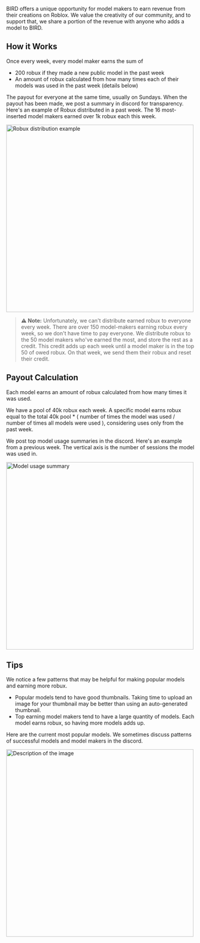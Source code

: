 BIRD offers a unique opportunity for model makers to earn revenue from their creations on Roblox. We value the creativity of our community, and to support that, we share a portion of the revenue with anyone who adds a model to BIRD.

## How it Works

Once every week, every model maker earns the sum of
- 200 robux if they made a new public model in the past week
- An amount of robux calculated from how many times each of their models was used in the past week (details below)

The payout for everyone at the same time, usually on Sundays. When the payout has been made, we post a summary in discord for transparency. Here's an example of Robux distributed in a past week. The 16 most-inserted model makers earned over 1k robux each this week.

<img src="https://github.com/user-attachments/assets/f36490e2-a783-4294-b3b8-38c131565776" alt="Robux distribution example" width="500"/>

> **⚠️ Note:** Unfortunately, we can't distribute earned robux to everyone every week.
> There are over 150 model-makers earning robux every week, so we don't have time to pay everyone.
> We distribute robux to the 50 model makers who've earned the most, and store the rest as a credit.
> This credit adds up each week until a model maker is in the top 50 of owed robux. On that week, we send them their robux and reset their credit.

## Payout Calculation

Each model earns an amount of robux calculated from how many times it was used.

We have a pool of 40k robux each week. A specific model earns robux equal to the total 40k pool * ( number of times the model was used / number of times all models were used ), considering uses only from the past week.

We post top model usage summaries in the discord. Here's an example from a previous week. The vertical axis is the number of sessions the model was used in.

<img src="https://github.com/user-attachments/assets/340e9c46-f908-4bef-b609-db222ad96201" alt="Model usage summary" width="500"/>

## Tips

We notice a few patterns that may be helpful for making popular models and earning more robux.
- Popular models tend to have good thumbnails. Taking time to upload an image for your thumbnail may be better than using an auto-generated thumbnail.
- Top earning model makers tend to have a large quantity of models. Each model earns robux, so having more models adds up.

Here are the current most popular models. We sometimes discuss patterns of successful models and model makers in the discord.

<img src="https://github.com/user-attachments/assets/feb09b70-498e-4a7a-b521-370360799230" alt="Description of the image" width="500"/>
